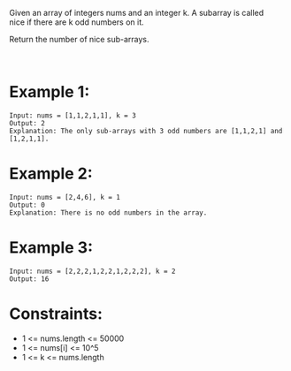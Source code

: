 ﻿﻿Given an array of integers nums and an integer k. A subarray is called nice if there are k odd numbers on it.

Return the number of nice sub-arrays.

 

# Example 1:
```
Input: nums = [1,1,2,1,1], k = 3
Output: 2
Explanation: The only sub-arrays with 3 odd numbers are [1,1,2,1] and [1,2,1,1].
```
# Example 2:
```
Input: nums = [2,4,6], k = 1
Output: 0
Explanation: There is no odd numbers in the array.
```
# Example 3:
```
Input: nums = [2,2,2,1,2,2,1,2,2,2], k = 2
Output: 16
```

# Constraints:

*  1 <= nums.length <= 50000
*  1 <= nums[i] <= 10^5
*  1 <= k <= nums.length
